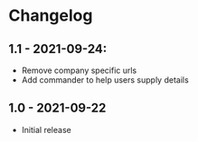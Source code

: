 # Changelog

## 1.1 - 2021-09-24:
 - Remove company specific urls
 - Add commander to help users supply details

## 1.0 - 2021-09-22

 -  Initial release